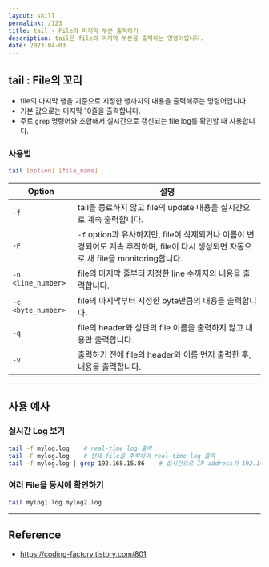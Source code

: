 ```yaml
---
layout: skill
permalink: /123
title: tail - File의 마지막 부분 출력하기
description: tail은 file의 마지막 부분을 출력하는 명령어입니다.
date: 2023-04-03
---
```



## tail : File의 꼬리

- file의 마지막 행을 기준으로 지정한 행까지의 내용을 출력해주는 명령어입니다.
- 기본 값으로는 마지막 10줄을 출력합니다.
- 주로 `grep` 명령어와 조합해서 실시간으로 갱신되는 file log를 확인할 때 사용합니다.


### 사용법

```sh
tail [option] [file_name]
```

| Option | 설명 |
| --- | --- |
| `-f` | tail을 종료하지 않고 file의 update 내용을 실시간으로 계속 출력합니다. |
| `-F` | `-f` option과 유사하지만, file이 삭제되거나 이름이 변경되어도 계속 추적하며, file이 다시 생성되면 자동으로 새 file을 monitoring합니다. |
| `-n <line_number>` | file의 마지막 줄부터 지정한 line 수까지의 내용을 출력합니다. |
| `-c <byte_number>` | file의 마지막부터 지정한 byte만큼의 내용을 출력합니다. |
| `-q` | file의 header와 상단의 file 이름을 출력하지 않고 내용만 출력합니다. |
| `-v` | 출력하기 전에 file의 header와 이름 먼저 출력한 후, 내용을 출력합니다. |


---


## 사용 예사


### 실시간 Log 보기

```sh
tail -f mylog.log    # real-time log 출력
tail -F mylog.log    # 현재 file을 추적하며 real-time log 출력
tail -f mylog.log | grep 192.168.15.86    # 실시간으로 IP address가 192.168.42.12인 행만 추출
```


### 여러 File을 동시에 확인하기

```sh
tail mylog1.log mylog2.log
```


---


## Reference

- <https://coding-factory.tistory.com/801>
